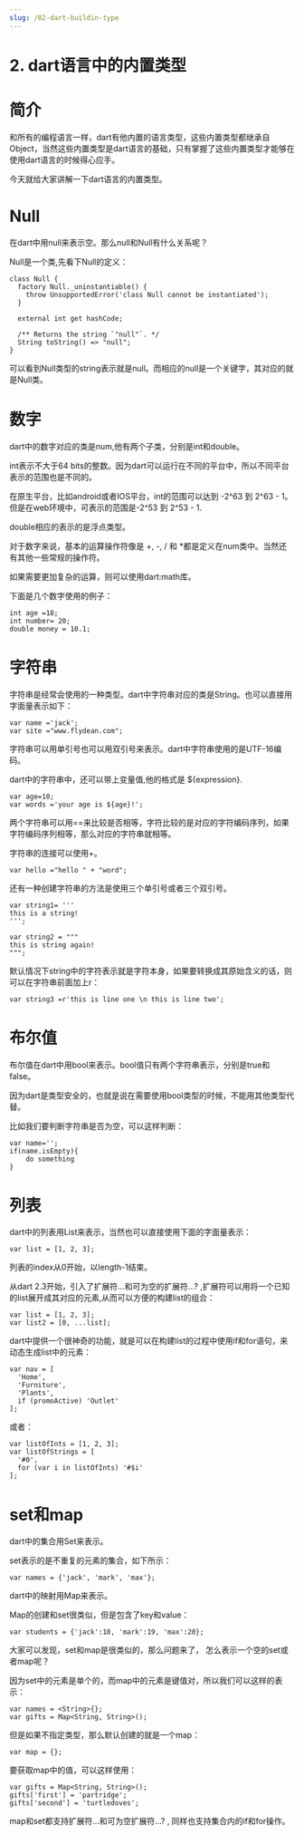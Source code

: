 ```yaml
---
slug: /02-dart-buildin-type
---
```


# 2. dart语言中的内置类型

# 简介

和所有的编程语言一样，dart有他内置的语言类型，这些内置类型都继承自Object，当然这些内置类型是dart语言的基础，只有掌握了这些内置类型才能够在使用dart语言的时候得心应手。

今天就给大家讲解一下dart语言的内置类型。

# Null

在dart中用null来表示空。那么null和Null有什么关系呢？

Null是一个类,先看下Null的定义：

```
class Null {
  factory Null._uninstantiable() {
    throw UnsupportedError('class Null cannot be instantiated');
  }

  external int get hashCode;

  /** Returns the string `"null"`. */
  String toString() => "null";
}
```

可以看到Null类型的string表示就是null。而相应的null是一个关键字，其对应的就是Null类。

# 数字

dart中的数字对应的类是num,他有两个子类，分别是int和double。

int表示不大于64 bits的整数。因为dart可以运行在不同的平台中，所以不同平台表示的范围也是不同的。

在原生平台，比如android或者IOS平台，int的范围可以达到 -2^63 到 2^63 - 1。 但是在web环境中，可表示的范围是-2^53 到 2^53 - 1.

double相应的表示的是浮点类型。

对于数字来说，基本的运算操作符像是 +, -, / 和 *都是定义在num类中。当然还有其他一些常规的操作符。

如果需要更加复杂的运算，则可以使用dart:math库。

下面是几个数字使用的例子：

```
int age =18;
int number= 20;
double money = 10.1;
```

# 字符串

字符串是经常会使用的一种类型。dart中字符串对应的类是String。也可以直接用字面量表示如下：

```
var name ='jack';
var site ="www.flydean.com";
```

字符串可以用单引号也可以用双引号来表示。dart中字符串使用的是UTF-16编码。

dart中的字符串中，还可以带上变量值,他的格式是 ${expression}. 

```
var age=10;
var words ='your age is ${age}!';
```

两个字符串可以用==来比较是否相等，字符比较的是对应的字符编码序列，如果字符编码序列相等，那么对应的字符串就相等。

字符串的连接可以使用+。

```
var hello ="hello " + "word";
```

还有一种创建字符串的方法是使用三个单引号或者三个双引号。

```
var string1= '''
this is a string!
''';

var string2 = """
this is string again!
""";
```

默认情况下string中的字符表示就是字符本身，如果要转换成其原始含义的话，则可以在字符串前面加上r：

```
var string3 =r'this is line one \n this is line two';
```

# 布尔值

布尔值在dart中用bool来表示。bool值只有两个字符串表示，分别是true和false。

因为dart是类型安全的，也就是说在需要使用bool类型的时候，不能用其他类型代替。

比如我们要判断字符串是否为空，可以这样判断：

```
var name='';
if(name.isEmpty){
    do something
}
```

# 列表

dart中的列表用List来表示，当然也可以直接使用下面的字面量表示：

```
var list = [1, 2, 3];
```

列表的index从0开始，以length-1结束。

从dart 2.3开始，引入了扩展符...和可为空的扩展符...? ,扩展符可以用将一个已知的list展开成其对应的元素,从而可以方便的构建list的组合：

```
var list = [1, 2, 3];
var list2 = [0, ...list];
```

dart中提供一个很神奇的功能，就是可以在构建list的过程中使用if和for语句，来动态生成list中的元素：

```
var nav = [
  'Home',
  'Furniture',
  'Plants',
  if (promoActive) 'Outlet'
];
```

或者：

```
var listOfInts = [1, 2, 3];
var listOfStrings = [
  '#0',
  for (var i in listOfInts) '#$i'
];
```

# set和map

dart中的集合用Set来表示。

set表示的是不重复的元素的集合，如下所示：

```
var names = {'jack', 'mark', 'max'};
```

dart中的映射用Map来表示。

Map的创建和set很类似，但是包含了key和value：

```
var students = {'jack':18, 'mark':19, 'max':20};
```

大家可以发现，set和map是很类似的，那么问题来了， 怎么表示一个空的set或者map呢？

因为set中的元素是单个的，而map中的元素是键值对，所以我们可以这样的表示：

```
var names = <String>{};
var gifts = Map<String, String>();
```

但是如果不指定类型，那么默认创建的就是一个map：

```
var map = {};
```

要获取map中的值，可以这样使用：

```
var gifts = Map<String, String>();
gifts['first'] = 'partridge';
gifts['second'] = 'turtledoves';
```

map和set都支持扩展符...和可为空扩展符...? , 同样也支持集合内的if和for操作。












